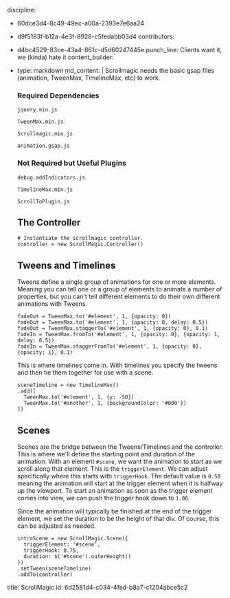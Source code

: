 discipline:
  - 60dce3d4-8c49-49ec-a00a-2393e7e6aa24
  - d9f5183f-b12a-4e3f-8928-c5fedabb03d4
contributors:
  - d4bc4529-83ce-43a4-861c-d5d60247445e
punch_line: Clients want it, we (kinda) hate it
content_builder:
  - 
    type: markdown
    md_content: |
      Scrollmagic needs the basic gsap files (animation, TweenMax, TimelineMax, etc) to work.
      
      ### Required Dependencies
      
      `jquery.min.js`
      
      `TweenMax.min.js`
      
      `Scrollmagic.min.js`
      
      `animation.gsap.js`
      
      
      ### Not Required but Useful Plugins
      
      `debug.addIndicators.js`
      
      `TimelineMax.min.js`
      
      `ScrollToPlugin.js`
      
      ## The Controller
      
      ```
      # Instantiate the scrollmagic controller.
      controller = new ScrollMagic.Controller()
      ```
      
      ## Tweens and Timelines
      
      Tweens define a single group of animations for one or more elements. Meaning you can tell one or a group of elements to animate a number of properties, but you can't tell different elements to do their own different animations with Tweens.
      
      ```
      fadeOut = TweenMax.to('#element', 1, {opacity: 0})
      fadeOut = TweenMax.to('#element', 1, {opacity: 0, delay: 0.5})
      fadeOut = TweenMax.staggerTo('#element', 1, {opacity: 0}, 0.1)
      fadeIn = TweenMax.fromTo('#element', 1, {opacity: 0}, {opacity: 1, delay: 0.5})
      fadeIn = TweenMax.staggerFromTo('#element', 1, {opacity: 0}, {opacity: 1}, 0.1)
      ```
      
      This is where timelines come in. With timelines you specify the tweens and then tie them together for use with a scene.
      
      ```
      sceneTimeline = new TimelineMax()
      .add([
        TweenMax.to('#element', 1, {y: -50})
        TweenMax.to('#another', 1, {backgroundColor: '#000'})
      ])
      ```
      
      ## Scenes
      
      Scenes are the bridge between the Tweens/Timelines and the controller. This is where we'll define the starting point and duration of the animation. With an element `#scene`, we want the animation to start as we scroll along that element. This is the `triggerElement`. We can adjust specifically where this starts with `triggerHook`. The default value is `0.50` meaning the animation will start at the trigger element when it is halfway up the viewport. To start an animation as soon as the trigger element comes into view, we can push the trigger hook down to `1.00`.
      
      Since the animation will typically be finished at the end of the trigger element, we set the duration to be the height of that div. Of course, this can be adjusted as needed.
      
      ```
      introScene = new ScrollMagic.Scene({
        triggerElement: '#scene',
        triggerHook: 0.75,
        duration: $('#scene').outerHeight()
      })
      .setTween(sceneTimeline)
      .addTo(controller)
      ```
title: ScrollMagic
id: 6d2581d4-c034-4fed-b8a7-c1204abce5c2
